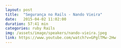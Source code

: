 ```yaml
---
layout: post
title:  "Segurança no Rails - Nando Vieira"
date:   2015-04-02 11:02:00
duration: 57:41 min
categories: ruby Rails
img: /assets/image/speakers/nando-vieira.jpeg
link: https://www.youtube.com/watch?v=GPglTMw-2Hw
---
```


